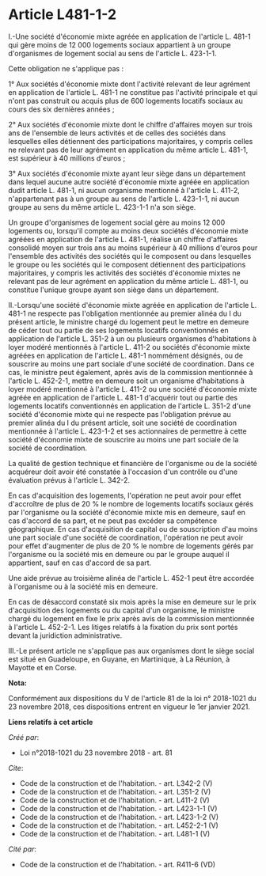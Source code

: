 # Article L481-1-2

I.-Une société d'économie mixte agréée en application de l'article L. 481-1 qui gère moins de 12 000 logements sociaux
appartient à un groupe d'organismes de logement social au sens de l'article L. 423-1-1. 

Cette obligation ne s'applique pas : 

1° Aux sociétés d'économie mixte dont l'activité relevant de leur agrément en application de l'article L. 481-1 ne constitue
pas l'activité principale et qui n'ont pas construit ou acquis plus de 600 logements locatifs sociaux au cours des six
dernières années ; 

2° Aux sociétés d'économie mixte dont le chiffre d'affaires moyen sur trois ans de l'ensemble de leurs activités et de celles
des sociétés dans lesquelles elles détiennent des participations majoritaires, y compris celles ne relevant pas de leur
agrément en application du même article L. 481-1, est supérieur à 40 millions d'euros ; 

3° Aux sociétés d'économie mixte ayant leur siège dans un département dans lequel aucune autre société d'économie mixte
agréée en application dudit article L. 481-1, ni aucun organisme mentionné à l'article L. 411-2, n'appartenant pas à un
groupe au sens de l'article L. 423-1-1, ni aucun groupe au sens du même article L. 423-1-1 n'a son siège. 

Un groupe d'organismes de logement social gère au moins 12 000 logements ou, lorsqu'il compte au moins deux sociétés
d'économie mixte agréées en application de l'article L. 481-1, réalise un chiffre d'affaires consolidé moyen sur trois ans au
moins supérieur à 40 millions d'euros pour l'ensemble des activités des sociétés qui le composent ou dans lesquelles le
groupe ou les sociétés qui le composent détiennent des participations majoritaires, y compris les activités des sociétés
d'économie mixtes ne relevant pas de leur agrément en application du même article L. 481-1, ou constitue l'unique groupe
ayant son siège dans un département. 

II.-Lorsqu'une société d'économie mixte agréée en application de l'article L. 481-1 ne respecte pas l'obligation mentionnée
au premier alinéa du I du présent article, le ministre chargé du logement peut le mettre en demeure de céder tout ou partie
de ses logements locatifs conventionnés en application de l'article L. 351-2 à un ou plusieurs organismes d'habitations à
loyer modéré mentionnés à l'article L. 411-2 ou sociétés d'économie mixte agréées en application de l'article L. 481-1
nommément désignés, ou de souscrire au moins une part sociale d'une société de coordination. Dans ce cas, le ministre peut
également, après avis de la commission mentionnée à l'article L. 452-2-1, mettre en demeure soit un organisme d'habitations à
loyer modéré mentionné à l'article L. 411-2 ou une société d'économie mixte agréée en application de l'article L. 481-1
d'acquérir tout ou partie des logements locatifs conventionnés en application de l'article L. 351-2 d'une société d'économie
mixte qui ne respecte pas l'obligation prévue au premier alinéa du I du présent article, soit une société de coordination
mentionnée à l'article L. 423-1-2 et ses actionnaires de permettre à cette société d'économie mixte de souscrire au moins une
part sociale de la société de coordination. 

La qualité de gestion technique et financière de l'organisme ou de la société acquéreur doit avoir été constatée à l'occasion
d'un contrôle ou d'une évaluation prévus à l'article L. 342-2. 

En cas d'acquisition des logements, l'opération ne peut avoir pour effet d'accroître de plus de 20 % le nombre de logements
locatifs sociaux gérés par l'organisme ou la société d'économie mixte mis en demeure, sauf en cas d'accord de sa part, et ne
peut pas excéder sa compétence géographique. En cas d'acquisition de capital ou de souscription d'au moins une part sociale
d'une société de coordination, l'opération ne peut avoir pour effet d'augmenter de plus de 20 % le nombre de logements gérés
par l'organisme ou la société mis en demeure ou par le groupe auquel il appartient, sauf en cas d'accord de sa part. 

Une aide prévue au troisième alinéa de l'article L. 452-1 peut être accordée à l'organisme ou à la société mis en demeure. 

En cas de désaccord constaté six mois après la mise en demeure sur le prix d'acquisition des logements ou du capital d'un
organisme, le ministre chargé du logement en fixe le prix après avis de la commission mentionnée à l'article L. 452-2-1. Les
litiges relatifs à la fixation du prix sont portés devant la juridiction administrative. 

III.-Le présent article ne s'applique pas aux organismes dont le siège social est situé en Guadeloupe, en Guyane, en
Martinique, à La Réunion, à Mayotte et en Corse.

**Nota:**

Conformément aux dispositions du V de l'article 81 de la loi n° 2018-1021 du 23 novembre 2018, ces dispositions entrent en
vigueur le 1er janvier 2021.

**Liens relatifs à cet article**

_Créé par_:

  - Loi n°2018-1021 du 23 novembre 2018 - art. 81

_Cite_:

  - Code de la construction et de l'habitation. - art. L342-2 (V)
  - Code de la construction et de l'habitation. - art. L351-2 (V)
  - Code de la construction et de l'habitation. - art. L411-2 (V)
  - Code de la construction et de l'habitation. - art. L423-1-1 (V)
  - Code de la construction et de l'habitation. - art. L423-1-2 (V)
  - Code de la construction et de l'habitation. - art. L452-2-1 (V)
  - Code de la construction et de l'habitation. - art. L481-1 (V)

_Cité par_:

  - Code de la construction et de l'habitation. - art. R411-6 (VD)
